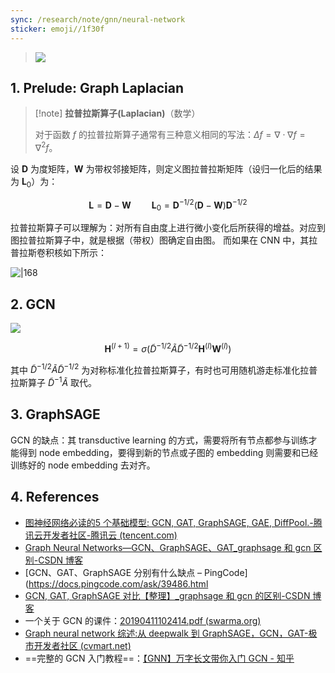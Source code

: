 ```yaml
---
sync: /research/note/gnn/neural-network
sticker: emoji//1f30f
---
```


> ![](https://img.memset0.cn/2024/09/29/M5eTwfhw.png)

## 1. Prelude: Graph Laplacian

> [!note] **拉普拉斯算子(Laplacian)**（数学）
>
> 对于函数 $f$ 的拉普拉斯算子通常有三种意义相同的写法：$\Delta f = \nabla \cdot \nabla f = \nabla^2 f$。

设 $\mathbf{D}$ 为度矩阵，$\mathbf{W}$ 为带权邻接矩阵，则定义图拉普拉斯矩阵（设归一化后的结果为 $\mathbf{L}_{0}$）为：

$$
\mathbf{L} = \mathbf{D} - \mathbf{W}\quad\quad \mathbf{L}_{0} = \mathbf{D}^{-1 / 2} (\mathbf{D} - \mathbf{W}) \mathbf{D}^{-1 / 2}
$$

拉普拉斯算子可以理解为：对所有自由度上进行微小变化后所获得的增益。对应到图拉普拉斯算子中，就是根据（带权）图确定自由图。 而如果在 CNN 中，其拉普拉斯卷积核如下所示：

![|168](https://img.memset0.cn/2025/01/21/XyUbjWS1.png)

## 2. GCN

![](https://img.memset0.cn/2024/09/29/buw7kj7S.png)

$$
\mathbf{H}^{(l+1)} = \sigma(\tilde{D}^{-1/2} \tilde{A} \tilde{D}^{-1/2} \mathbf{H}^{(l)} \mathbf{W}^{(l)})
$$

其中 $\tilde{D}^{-1/2} \tilde{A} \tilde{D}^{-1/2}$ 为对称标准化拉普拉斯算子，有时也可用随机游走标准化拉普拉斯算子 $\tilde{D}^{-1} \tilde{A}$ 取代。

## 3. GraphSAGE

GCN 的缺点：其 transductive learning 的方式，需要将所有节点都参与训练才能得到 node embedding，要得到新的节点或子图的 embedding 则需要和已经训练好的 node embedding 去对齐。

## 4. References

- [图神经网络必读的 ​5 个基础模型: GCN, GAT, GraphSAGE, GAE, DiffPool.-腾讯云开发者社区-腾讯云 (tencent.com)](https://cloud.tencent.com/developer/article/2284994)
- [Graph Neural Networks—GCN、GraphSAGE、GAT_graphsage 和 gcn 区别-CSDN 博客](https://blog.csdn.net/Frank_LJiang/article/details/115845904)
- [GCN、GAT、GraphSAGE 分别有什么缺点 – PingCode](https://docs.pingcode.com/ask/39486.html
- [GCN, GAT, GraphSAGE 对比【整理】\_graphsage 和 gcn 的区别-CSDN 博客](https://blog.csdn.net/Kadima08/article/details/124068272)
- 一个关于 GCN 的课件：[20190411102414.pdf (swarma.org)](https://qiniu.swarma.org/public/file/ppt/20190411102414.pdf)
- [Graph neural network 综述:从 deepwalk 到 GraphSAGE，GCN，GAT-极市开发者社区 (cvmart.net)](https://www.cvmart.net/community/detail/3958)
- ==完整的 GCN 入门教程==：[【GNN】万字长文带你入门 GCN - 知乎](https://zhuanlan.zhihu.com/p/120311352)
